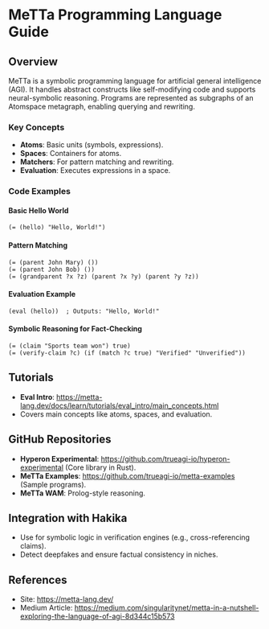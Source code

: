# MeTTa Programming Language Guide

## Overview
MeTTa is a symbolic programming language for artificial general intelligence (AGI). It handles abstract constructs like self-modifying code and supports neural-symbolic reasoning. Programs are represented as subgraphs of an Atomspace metagraph, enabling querying and rewriting.

### Key Concepts
- **Atoms**: Basic units (symbols, expressions).
- **Spaces**: Containers for atoms.
- **Matchers**: For pattern matching and rewriting.
- **Evaluation**: Executes expressions in a space.

### Code Examples

#### Basic Hello World
```metta
(= (hello) "Hello, World!")
```

#### Pattern Matching
```metta
(= (parent John Mary) ())
(= (parent John Bob) ())
(= (grandparent ?x ?z) (parent ?x ?y) (parent ?y ?z))
```

#### Evaluation Example
```metta
(eval (hello))  ; Outputs: "Hello, World!"
```

#### Symbolic Reasoning for Fact-Checking
```metta
(= (claim "Sports team won") true)
(= (verify-claim ?c) (if (match ?c true) "Verified" "Unverified"))
```

## Tutorials
- **Eval Intro**: https://metta-lang.dev/docs/learn/tutorials/eval_intro/main_concepts.html
- Covers main concepts like atoms, spaces, and evaluation.

## GitHub Repositories
- **Hyperon Experimental**: https://github.com/trueagi-io/hyperon-experimental (Core library in Rust).
- **MeTTa Examples**: https://github.com/trueagi-io/metta-examples (Sample programs).
- **MeTTa WAM**: Prolog-style reasoning.

## Integration with Hakika
- Use for symbolic logic in verification engines (e.g., cross-referencing claims).
- Detect deepfakes and ensure factual consistency in niches.

## References
- Site: https://metta-lang.dev/
- Medium Article: https://medium.com/singularitynet/metta-in-a-nutshell-exploring-the-language-of-agi-8d344c15b573

